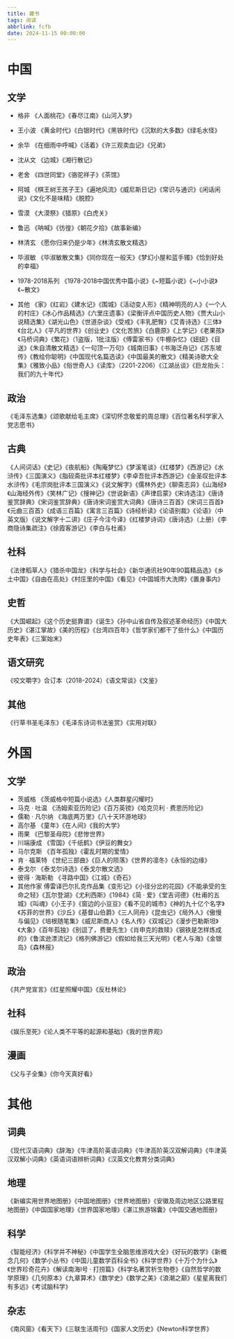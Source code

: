 ```yaml
---
title: 藏书
tags: 阅读
abbrlink: fcfb
date: 2024-11-15 00:00:00
---
```


# 中国
## 文学
- 格非
《人面桃花》《春尽江南》《山河入梦》
- 王小波
《黄金时代》《白银时代》《黑铁时代》《沉默的大多数》《绿毛水怪》
- 余华
《在细雨中呼喊》《活着》《许三观卖血记》《兄弟》
- 沈从文
《边城》《湘行散记》
- 老舍
《四世同堂》《骆驼祥子》《茶馆》 
- 阿城
《棋王树王孩子王》《遍地风流》《威尼斯日记》《常识与通识》《闲话闲说》《文化不是味精》《脱腔》 
- 雪漠
《大漠祭》《猎原》《白虎关》 
- 鲁迅
《呐喊》《彷徨》《朝花夕拾》《故事新编》 
- 林清玄
《愿你归来仍是少年》《林清玄散文精选》 
- 毕淑敏
《毕淑敏散文集》《同你现在一般天》《梦幻小屋和蓝手镯》《恰到好处的幸福》 
- 1978-2018系列
《1978-2018中国优秀中篇小说》《~短篇小说》《~小小说》《~散文》

- 其他
《家》《红岩》《建水记》《围城》《活动变人形》《精神明亮的人》《一个人的村庄》《冰心作品精选》《六里庄遗事》《梁衡评点中国历史人物》《贾大山小说精选集》《湖光山色》《世道杂谈》《受戒》《丰乳肥臀》《艾青诗选》《三体》《台北人》《平凡的世界》《创业史》《文化苦旅》《白鹿原》《上学记》《老果孩》《马桥词典》《繁花》（1盗版，1批注版）《傅雷家书》《牛棚杂忆》《妞妞》《目送》《朱自清散文精选》《一句顶一万句》《城南旧事》《书海泛舟记》《苏东坡传》《教给你聪明》《中国现代名篇选读》《中国最美的散文》《精美诗歌大全集》《雅致小品》《俗世奇人》《读库》（2201-2206）《江湖丛谈》《巨龙抬头：我们的九十年代》

## 政治
《毛泽东选集》《颂歌献给毛主席》《深切怀念敬爱的周总理》《百位著名科学家入党志愿书》

## 古典
《人间词话》《史记》《夜航船》《陶庵梦忆》《梦溪笔谈》《红楼梦》《西游记》《水浒传》《三国演义》《脂砚斋批评本红楼梦》《李卓吾批评本西游记》《金圣叹批评本水浒传》《毛宗岗批评本三国演义》《说文解字》《儒林外史》《聊斋志异》《山海经》《山海经外传》《笑林广记》《搜神记》《世说新语》《声律启蒙》《宋诗选注》《唐诗鉴赏辞典》《宋词鉴赏辞典》《唐诗宋词鉴赏大词典》《唐诗三百首》《宋词三百首》《元曲三百首》《成语三百篇》《寓言三百篇》《诗经析读》《论语别裁》《论语》（中英文版）《说文解字十二讲》《庄子今注今译》《红楼梦诗词》《唐诗选》（上册）《李商隐诗集疏注》《徐霞客游记》《李白与杜甫》

## 社科
《法律稻草人》《猎杀中国龙》《科学与社会》《新华通讯社90年90篇精品选》《乡土中国》《自由在高处》《村庄里的中国》《看见》《中国城市大洗牌》《置身事内》

## 史哲
《大国崛起》《这个历史挺靠谱》《诞生》《孙中山省自传及叙述革命经历》《中国大历史》《湛江掌故》《美的历程》《台湾四百年》《哲学家们都干了些什么》《中国历史年表》《三案始末》

## 语文研究
《咬文嚼字》合订本（2018-2024）《语文常谈》《文鉴》

## 其他
《行草书圣毛泽东》《毛泽东诗词书法鉴赏》《实用对联》


# 外国
## 文学

- 茨威格
《茨威格中短篇小说选》《人类群星闪耀时》 
- 马克 · 吐温
《汤姆索亚历险记》《百万英镑》《哈克贝利 · 费恩历险记》 
- 儒勒 · 凡尔纳
《海底两万里》《八十天环游地球》 
- 高尔基
《童年》《在人间》《我的大学》 
- 雨果
《巴黎圣母院》《悲惨世界》 
- 川端康成
《雪国》《千纸鹤》《伊豆的舞女》 
- 马尔克斯
《百年孤独》《霍乱时期的爱情》 
- 肯 · 福莱特
《世纪三部曲》《巨人的陨落》《世界的凛冬》《永恒的边缘》 
- 泰戈尔
《泰戈尔诗选》《泰戈尔散文选》 
- 彼得 · 海斯勒
《寻路中国》《江城》《奇石》
- 其他作家
傅雷译巴尔扎克作品集《变形记》《小径分岔的花园》《不能承受的生命之轻》《瓦尔登湖》《尤利西斯》《1984》《简 · 爱》《堂吉诃德》《杜甫的五城》《叫魂》《小王子》《窗边的小豆豆》《看不见的城市》《神的九十亿个名字》《苏菲的世界》《沙丘》《基督山伯爵》《三人同舟》《昆虫记》《局外人》《傲慢与偏见》《培根随笔集》《威尼斯商人》《名人传》《双城记》《漫步巴勒斯坦》《大象》《百年孤独》《别逗了，费曼先生》《肖申克的救赎》《钢铁是怎样炼成的》《鲁滨逊漂流记》《格列佛游记》《假如给我三天光明》《老人与海》《金银岛》《森林报》 

## 政治
《共产党宣言》《红星照耀中国》《反杜林论》

## 社科
《娱乐至死》《论人类不平等的起源和基础》《我的世界观》

## 漫画
《父与子全集》《你今天真好看》

# 其他
## 词典
《现代汉语词典》《辞海》《牛津高阶英语词典》《牛津高阶英汉双解词典》《牛津英汉双解小词典》《英语词语辨析词典》《汉英文化教育分类词典》

## 地理
《新编实用世界地图册》《中国地图册》《世界地图册》《安徽及周边地区公路里程地图册》《中国国家地理》《世界国家地理》《湛江旅游锦囊》《中国交通地图册》

## 科学
《智能经济》《科学并不神秘》《中国学生全脑思维游戏大全》《好玩的数学》《新概念几何》《数学小丛书》《中国儿童数学百科全书》《科学世界》《十万个为什么》《世界珍奇花卉》《解读南海I号 · 打捞篇》《科学名著赏析生物卷》《自然哲学的数学原理》《几何原本》《九章算术》《数学史》《数学之美》《浪潮之巅》《星星离我们有多远》《考试脑科学》

## 杂志
《南风窗》《看天下》《三联生活周刊》《国家人文历史》《Newton科学世界》